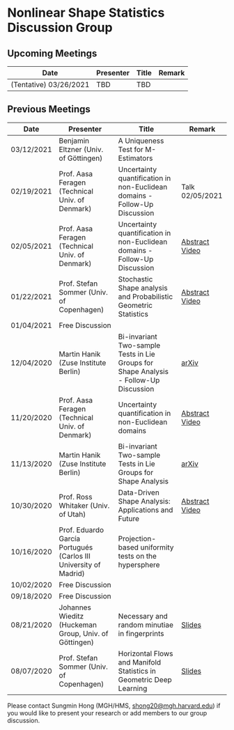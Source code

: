# Nonlinear Shape Statistics Discussion Group

Upcoming Meetings
-----------------

| Date                   | Presenter                                   | Title                                                               | Remark |
|------------------------|---------------------------------------------|---------------------------------------------------------------------|--------|
| (Tentative) 03/26/2021         | TBD | TBD |         |


Previous Meetings
-----------------
| Date                   | Presenter                                   | Title                                                               | Remark |
|------------------------|---------------------------------------------|---------------------------------------------------------------------|--------|
| 03/12/2021         | Benjamin Eltzner (Univ. of Göttingen) | A Uniqueness Test for M-Estimators |         |
| 02/19/2021            | Prof. Aasa Feragen (Technical Univ. of Denmark) |  Uncertainty quantification in non-Euclidean domains - Follow-Up Discussion | Talk 02/05/2021  |
| 02/05/2021            | Prof. Aasa Feragen (Technical Univ. of Denmark) | Uncertainty quantification in non-Euclidean domains - Follow-Up Discussion | [Abstract](https://shapemi.github.io/keynotes/) [Video](https://drive.google.com/file/d/1sv5XWvtUS_6FIivo6gOwz_xy6ui57UmL/view)  |
| 01/22/2021         | Prof. Stefan Sommer (Univ. of Copenhagen) | Stochastic Shape analysis and Probabilistic Geometric Statistics  | [Abstract](https://shapemi.github.io/keynotes/) [Video](https://drive.google.com/file/d/1t08-Pl0vAKsjw1M86r-tGdbo_KMhTjju/view) |
| 01/04/2021            | Free Discussion |      |
| 12/04/2020             | Martin Hanik (Zuse Institute Berlin)  | Bi-invariant Two-sample Tests in Lie Groups for Shape Analysis - Follow-Up Discussion  | [arXiv](https://arxiv.org/abs/2008.12195)     |
| 11/20/2020             | Prof. Aasa Feragen (Technical Univ. of Denmark) | Uncertainty quantification in non-Euclidean domains | [Abstract](https://shapemi.github.io/keynotes/) [Video](https://drive.google.com/file/d/1sv5XWvtUS_6FIivo6gOwz_xy6ui57UmL/view)  |
| 11/13/2020             | Martin Hanik (Zuse Institute Berlin)  | Bi-invariant Two-sample Tests in Lie Groups for Shape Analysis  | [arXiv](https://arxiv.org/abs/2008.12195)     |
| 10/30/2020             | Prof. Ross Whitaker (Univ. of Utah)  | Data-Driven Shape Analysis: Applications and Future | [Abstract](https://shapemi.github.io/keynotes/) [Video](https://drive.google.com/file/d/1I04lWcXqUB37fgBT4z_3nztpwEtsbCUQ/view)      |
| 10/16/2020             | Prof. Eduardo García Portugués (Carlos III University of Madrid) | Projection-based uniformity tests on the hypersphere  |       |
| 10/02/2020             | Free Discussion |                        |         |
| 09/18/2020             | Free Discussion |                        |         |
| 08/21/2020             | Johannes Wieditz (Huckeman Group, Univ. of Göttingen) | Necessary and random minutiae in fingerprints                       | [Slides](Talk_21_08_2020_Wieditz.pdf)        |
| 08/07/2020             | Prof. Stefan Sommer (Univ. of Copenhagen)   | Horizontal Flows and Manifold Statistics in Geometric Deep Learning |[Slides](https://slides.com/stefansommer/horizontal-flows-manifold-stochastics-geometric-deep-learning)|




Please contact Sungmin Hong (MGH/HMS, shong20@mgh.harvard.edu) if you would like to present your research or add members to our group discussion. 
